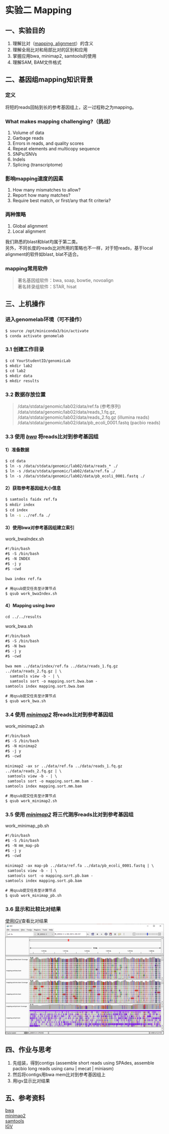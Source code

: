 # 实验二 Mapping  
## 一、实验目的  
1. 理解比对（[mapping, alignment](https://www.eurl-ar.eu/CustomerData/Files/Folders/31-training-course-kgs-lyngby-2018/435_alignment-and-mapping-philip-clausen.pdf)）的含义  
2. 理解全局比对和局部比对的区别和应用  
3. 掌握应用bwa, minimap2, samtools的使用  
4. 理解SAM, BAM文件格式  

## 二、基因组mapping知识背景  
### 定义
将短的reads回帖到长的参考基因组上，这一过程称之为mapping。

### What makes mapping challenging?（挑战）
1. Volume of data
2. Garbage reads
3. Errors in reads, and quality scores
4. Repeat elements and multicopy sequence
5. SNPs/SNVs
6. Indels
7. Splicing (transcriptome)

### 影响mapping速度的因素
1. How many mismatches to allow?
2. Report how many matches?
3. Require best match, or first/any that fit criteria?

### 两种策略  
1. Global alignment  
2. Local alignment  

我们熟悉的blast和blat均属于第二类。   
另外，不同长度的reads比对所用的策略也不一样，对于短reads，基于local alignment的软件如blast, blat不适合。  

### mapping常用软件
> 著名基因组软件：bwa, soap, bowtie, novoalign  
> 著名转录组软件：STAR, hisat  

## 三、上机操作  
### 进入genomelab环境（可不操作）
```shell
$ source /opt/miniconda3/bin/activate
$ conda activate genomelab
```

### 3.1 创建工作目录  
```shell
$ cd YourStudentID/genomicLab
$ mkdir lab2
$ cd lab2
$ mkdir data
$ mkdir results
```

### 3.2 数据存放位置  
> /data/stdata/genomic/lab02/data/ref.fa (参考序列)  
> /data/stdata/genomic/lab02/data/reads_1.fq.gz, /data/stdata/genomic/lab02/data/reads_2.fq.gz (illumina reads)  
> /data/stdata/genomic/lab02/data/pb_ecoli_0001.fastq (pacbio reads)  

### 3.3 使用 _[bwa](https://www.jianshu.com/p/19f58a07e6f4)_ 将reads比对到参考基因组   
#### 1）准备数据 
```shell
$ cd data
$ ln -s /data/stdata/genomic/lab02/data/reads_* ./
$ ln -s /data/stdata/genomic/lab02/data/ref.fa ./
$ ln -s /data/stdata/genomic/lab02/data/pb_ecoli_0001.fastq ./
```
#### 2）获取参考基因组大小信息
```sh
$ samtools faidx ref.fa
$ mkdir index
$ cd index
$ ln -s ../ref.fa ./
```

#### 3）使用bwa对参考基因组建立索引  
work_bwaIndex.sh  
```shell
#!/bin/bash
#$ -S /bin/bash
#$ -N INDEX
#$ -j y
#$ -cwd

bwa index ref.fa
```

```shell
# 用qsub提交任务至计算节点
$ qsub work_bwaIndex.sh
```

#### 4）Mapping using _bwa_  
```shell
cd ../../results
```

work_bwa.sh  
```shell
#!/bin/bash
#$ -S /bin/bash
#$ -N bwa
#$ -j y
#$ -cwd

bwa mem ../data/index/ref.fa ../data/reads_1.fq.gz ../data/reads_2.fq.gz | \
  samtools view -b - | \
  samtools sort -o mapping.sort.bwa.bam -
samtools index mapping.sort.bwa.bam
```

```shell
# 用qsub提交任务至计算节点
$ qsub work_bwa.sh
```

### 3.4 使用 _[minimap2](https://www.jianshu.com/p/d1868194b65e)_ 将reads比对到参考基因组  

work_minimap2.sh  
```shell
#!/bin/bash
#$ -S /bin/bash
#$ -N minimap2
#$ -j y
#$ -cwd

minimap2 -ax sr ../data/ref.fa ../data/reads_1.fq.gz ../data/reads_2.fq.gz | \
 samtools view -b - | \
 samtools sort -o mapping.sort.mm.bam -
samtools index mapping.sort.mm.bam
```

```shell
# 用qsub提交任务至计算节点
$ qsub work_minimap2.sh
```

### 3.5 使用 _[minimap2](https://www.jianshu.com/p/d1868194b65e)_ 将三代测序reads比对到参考基因组  
work_minimap_pb.sh  
```shell
#!/bin/bash
#$ -S /bin/bash
#$ -N mm_map-pb
#$ -j y
#$ -cwd

minimap2 -ax map-pb ../data/ref.fa ../data/pb_ecoli_0001.fastq | \
 samtools view -b - | \
 samtools sort -o mapping.sort.pb.bam -
samtools index mapping.sort.pb.bam
```

```shell
# 用qsub提交任务至计算节点
$ qsub work_minimap_pb.sh
```

### 3.6 显示和比较比对结果  
[使用IGV](https://blog.csdn.net/qq_22253901/article/details/119845652)查看比对结果  
![](./Lab2_IGV.png) 

## 四、作业与思考  
1. 先组装，得到contigs (assemble short reads using SPAdes, assemble pacbio long reads using canu | mecat | miniasm)  
2. 然后将contigs用bwa mem比对到参考基因组上  
3. 用igv显示比对结果   

## 五、参考资料  
[bwa](https://bio-bwa.sourceforge.net/bwa.shtml)  
[minimap2](https://lh3.github.io/minimap2/minimap2.html)  
[samtools](http://www.htslib.org/)  
[IGV](http://software.broadinstitute.org/software/igv/)  

